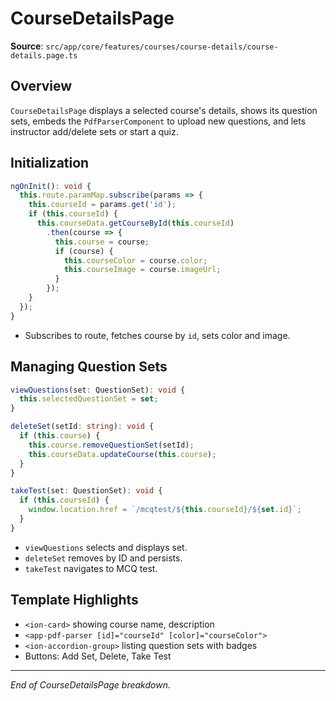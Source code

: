 # CourseDetailsPage

**Source**: `src/app/core/features/courses/course-details/course-details.page.ts`

## Overview

`CourseDetailsPage` displays a selected course's details, shows its question sets, embeds the `PdfParserComponent` to upload new questions, and lets instructor add/delete sets or start a quiz.

## Initialization

```ts
ngOnInit(): void {
  this.route.paramMap.subscribe(params => {
    this.courseId = params.get('id');
    if (this.courseId) {
      this.courseData.getCourseById(this.courseId)
        .then(course => {
          this.course = course;
          if (course) {
            this.courseColor = course.color;
            this.courseImage = course.imageUrl;
          }
        });
    }
  });
}
```

- Subscribes to route, fetches course by `id`, sets color and image.

## Managing Question Sets

```ts
viewQuestions(set: QuestionSet): void {
  this.selectedQuestionSet = set;
}

deleteSet(setId: string): void {
  if (this.course) {
    this.course.removeQuestionSet(setId);
    this.courseData.updateCourse(this.course);
  }
}

takeTest(set: QuestionSet): void {
  if (this.courseId) {
    window.location.href = `/mcqtest/${this.courseId}/${set.id}`;
  }
}
```

- `viewQuestions` selects and displays set.
- `deleteSet` removes by ID and persists.
- `takeTest` navigates to MCQ test.

## Template Highlights

- `<ion-card>` showing course name, description
- `<app-pdf-parser [id]="courseId" [color]="courseColor">`
- `<ion-accordion-group>` listing question sets with badges
- Buttons: Add Set, Delete, Take Test

---

_End of CourseDetailsPage breakdown._
